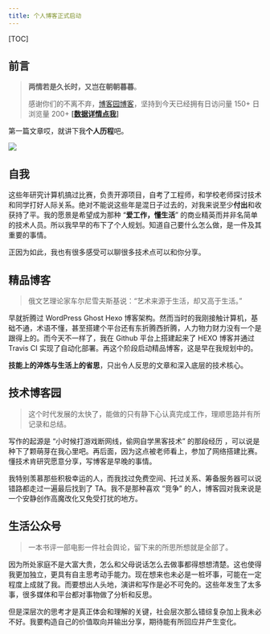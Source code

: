 ```yaml
---
title: 个人博客正式启动
---
```


[TOC]

## 前言

> **两情若是久长时，又岂在朝朝暮暮**。
>
> 感谢你们的不离不弃，[博客园博客](https://www.cnblogs.com/itxdm)，坚持到今天已经拥有日访问量 150+ 日浏览量 200+ **[[数据详情点我][wb_data]]**

第一篇文章哎，就讲下我**个人历程**吧。

![](https://images2018.cnblogs.com/blog/952608/201803/952608-20180301210701981-1230591881.jpg)

## 自我

这些年研究计算机搞过比赛，负责开源项目，自考了工程师，和学校老师探讨技术和同学打好人际关系。绝对不能说这些年是混日子过去的，对我来说至少**付出**和收获持了平。我的愿景是希望成为那种 “**爱工作，懂生活**” 的商业精英而并非名简单的技术人员。所以我早早的布下了个人规划。知道自己要什么怎么做，是一件及其重要的事情。

正因为如此，我也有很多感受可以聊很多技术点可以和你分享。



## 精品博客

> 俄文艺理论家车尔尼雪夫斯基说：“艺术来源于生活，却又高于生活。”

早就折腾过 WordPress Ghost Hexo 博客架构。然而当时的我刚接触计算机，基础不通，术语不懂，甚至搭建个平台还有东折腾西折腾，人力物力财力没有一个是跟得上的。而今天不一样了，我在 Github 平台上搭建起来了 HEXO 博客并通过 Travis CI 实现了自动化部署。再这个阶段启动精品博客，这是早在我规划中的。

**技能上的淬炼与生活上的省思**，只出令人反思的文章和深入底层的技术核心。



## 技术博客园

> 这个时代发展的太快了，能做的只有静下心认真完成工作，理顺思路并有所记录和总结。

写作的起源是 “小时候打游戏断网线，偷网自学黑客技术” 的那段经历 ，可以说是种下了颗萌芽在我心里吧。再后面，因为这点被老师看上，参加了网络搭建比赛。懂技术肯研究愿意分享，写博客是早晚的事情。

我特别羡慕那些积极幸运的人，而我找过免费空间、托过关系、筹备服务器可以说错路都走过一遍最后找到了 TA。我不是那种喜欢 “竞争” 的人，博客园对我来说是一个安静创作高魔改化又免受打扰的地方。



## 生活公众号

> 一本书评一部电影一件社会舆论，留下来的所思所想就是全部了。

因为所处家庭不是大富大贵，怎么和父母说话怎么去做事都得想想清楚。这也使得我更加独立，更具有自主思考动手能力。现在想来也未必是一桩坏事，可能在一定程度上成就了我。而要想出人头地，演讲和写作是必不可免的。这些年发生了太多事，很多媒体和平台都对事物做了分析和反思。

但是深层次的思考才是真正体会和理解的关键，社会层次那么错综复杂加上我未必不好。我要构造自己的价值取向并输出分享，期待能有所回应并产生变化。


[wb_data]: https://images2018.cnblogs.com/blog/952608/201803/952608-20180301193727936-1776845944.png


